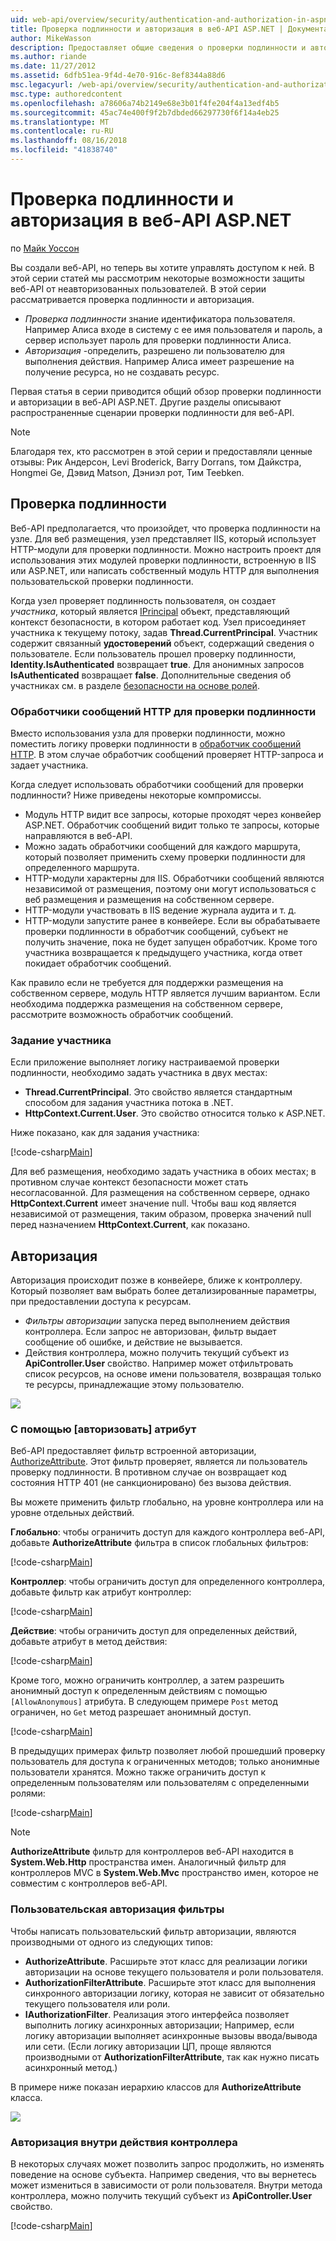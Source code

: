 ```yaml
---
uid: web-api/overview/security/authentication-and-authorization-in-aspnet-web-api
title: Проверка подлинности и авторизация в веб-API ASP.NET | Документация Майкрософт
author: MikeWasson
description: Предоставляет общие сведения о проверки подлинности и авторизации в веб-API ASP.NET.
ms.author: riande
ms.date: 11/27/2012
ms.assetid: 6dfb51ea-9f4d-4e70-916c-8ef8344a88d6
msc.legacyurl: /web-api/overview/security/authentication-and-authorization-in-aspnet-web-api
msc.type: authoredcontent
ms.openlocfilehash: a78606a74b2149e68e3b01f4fe204f4a13edf4b5
ms.sourcegitcommit: 45ac74e400f9f2b7dbded66297730f6f14a4eb25
ms.translationtype: MT
ms.contentlocale: ru-RU
ms.lasthandoff: 08/16/2018
ms.locfileid: "41838740"
---
```

<a name="authentication-and-authorization-in-aspnet-web-api"></a>Проверка подлинности и авторизация в веб-API ASP.NET
====================
по [Майк Уоссон](https://github.com/MikeWasson)

Вы создали веб-API, но теперь вы хотите управлять доступом к ней. В этой серии статей мы рассмотрим некоторые возможности защиты веб-API от неавторизованных пользователей. В этой серии рассматривается проверка подлинности и авторизация.

- *Проверка подлинности* знание идентификатора пользователя. Например Алиса входе в систему с ее имя пользователя и пароль, а сервер использует пароль для проверки подлинности Алиса.
- *Авторизация* -определить, разрешено ли пользователю для выполнения действия. Например Алиса имеет разрешение на получение ресурса, но не создавать ресурс.

Первая статья в серии приводится общий обзор проверки подлинности и авторизации в веб-API ASP.NET. Другие разделы описывают распространенные сценарии проверки подлинности для веб-API.

> [!NOTE]
> Благодаря тех, кто рассмотрен в этой серии и предоставляли ценные отзывы: Рик Андерсон, Levi Broderick, Barry Dorrans, том Дайкстра, Hongmei Ge, Дэвид Matson, Дэниэл рот, Тим Teebken.


## <a name="authentication"></a>Проверка подлинности

Веб-API предполагается, что произойдет, что проверка подлинности на узле. Для веб размещения, узел представляет IIS, который использует HTTP-модули для проверки подлинности. Можно настроить проект для использования этих модулей проверки подлинности, встроенную в IIS или ASP.NET, или написать собственный модуль HTTP для выполнения пользовательской проверки подлинности.

Когда узел проверяет подлинность пользователя, он создает *участника*, который является [IPrincipal](https://msdn.microsoft.com/library/System.Security.Principal.IPrincipal.aspx) объект, представляющий контекст безопасности, в котором работает код. Узел присоединяет участника к текущему потоку, задав **Thread.CurrentPrincipal**. Участник содержит связанный **удостоверений** объект, содержащий сведения о пользователе. Если пользователь прошел проверку подлинности, **Identity.IsAuthenticated** возвращает **true**. Для анонимных запросов **IsAuthenticated** возвращает **false**. Дополнительные сведения об участниках см. в разделе [безопасности на основе ролей](https://msdn.microsoft.com/library/shz8h065.aspx).

### <a name="http-message-handlers-for-authentication"></a>Обработчики сообщений HTTP для проверки подлинности

Вместо использования узла для проверки подлинности, можно поместить логику проверки подлинности в [обработчик сообщений HTTP](../advanced/http-message-handlers.md). В этом случае обработчик сообщений проверяет HTTP-запроса и задает участника.

Когда следует использовать обработчики сообщений для проверки подлинности? Ниже приведены некоторые компромиссы.

- Модуль HTTP видит все запросы, которые проходят через конвейер ASP.NET. Обработчик сообщений видит только те запросы, которые направляются в веб-API.
- Можно задать обработчики сообщений для каждого маршрута, который позволяет применить схему проверки подлинности для определенного маршрута.
- HTTP-модули характерны для IIS. Обработчики сообщений являются независимой от размещения, поэтому они могут использоваться с веб размещения и размещения на собственном сервере.
- HTTP-модули участвовать в IIS ведение журнала аудита и т. д.
- HTTP-модули запустите ранее в конвейере. Если вы обрабатываете проверки подлинности в обработчик сообщений, субъект не получить значение, пока не будет запущен обработчик. Кроме того участника возвращается к предыдущего участника, когда ответ покидает обработчик сообщений.

Как правило если не требуется для поддержки размещения на собственном сервере, модуль HTTP является лучшим вариантом. Если необходима поддержка размещения на собственном сервере, рассмотрите возможность обработчик сообщений.

### <a name="setting-the-principal"></a>Задание участника

Если приложение выполняет логику настраиваемой проверки подлинности, необходимо задать участника в двух местах:

- **Thread.CurrentPrincipal**. Это свойство является стандартным способом для задания участника потока в .NET.
- **HttpContext.Current.User**. Это свойство относится только к ASP.NET.

Ниже показано, как для задания участника:

[!code-csharp[Main](authentication-and-authorization-in-aspnet-web-api/samples/sample1.cs)]

Для веб размещения, необходимо задать участника в обоих местах; в противном случае контекст безопасности может стать несогласованной. Для размещения на собственном сервере, однако **HttpContext.Current** имеет значение null. Чтобы ваш код является независимой от размещения, таким образом, проверка значений null перед назначением **HttpContext.Current**, как показано.

## <a name="authorization"></a>Авторизация

Авторизация происходит позже в конвейере, ближе к контроллеру. Который позволяет вам выбрать более детализированные параметры, при предоставлении доступа к ресурсам.

- *Фильтры авторизации* запуска перед выполнением действия контроллера. Если запрос не авторизован, фильтр выдает сообщение об ошибке, и действие не вызывается.
- Действия контроллера, можно получить текущий субъект из **ApiController.User** свойство. Например может отфильтровать список ресурсов, на основе имени пользователя, возвращая только те ресурсы, принадлежащие этому пользователю.

![](authentication-and-authorization-in-aspnet-web-api/_static/image1.png)

<a id="auth3"></a>
### <a name="using-the-authorize-attribute"></a>С помощью [авторизовать] атрибут

Веб-API предоставляет фильтр встроенной авторизации, [AuthorizeAttribute](https://msdn.microsoft.com/library/system.web.http.authorizeattribute.aspx). Этот фильтр проверяет, является ли пользователь проверку подлинности. В противном случае он возвращает код состояния HTTP 401 (не санкционировано) без вызова действия.

Вы можете применить фильтр глобально, на уровне контроллера или на уровне отдельных действий.

**Глобально**: чтобы ограничить доступ для каждого контроллера веб-API, добавьте **AuthorizeAttribute** фильтра в список глобальных фильтров:

[!code-csharp[Main](authentication-and-authorization-in-aspnet-web-api/samples/sample2.cs)]

**Контроллер**: чтобы ограничить доступ для определенного контроллера, добавьте фильтр как атрибут контроллер:

[!code-csharp[Main](authentication-and-authorization-in-aspnet-web-api/samples/sample3.cs)]

**Действие**: чтобы ограничить доступ для определенных действий, добавьте атрибут в метод действия:

[!code-csharp[Main](authentication-and-authorization-in-aspnet-web-api/samples/sample4.cs)]

Кроме того, можно ограничить контроллер, а затем разрешить анонимный доступ к определенным действиям с помощью `[AllowAnonymous]` атрибута. В следующем примере `Post` метод ограничен, но `Get` метод разрешает анонимный доступ.

[!code-csharp[Main](authentication-and-authorization-in-aspnet-web-api/samples/sample5.cs)]

В предыдущих примерах фильтр позволяет любой прошедший проверку пользователь для доступа к ограниченных методов; только анонимные пользователи хранятся. Можно также ограничить доступ к определенным пользователям или пользователям с определенными ролями:

[!code-csharp[Main](authentication-and-authorization-in-aspnet-web-api/samples/sample6.cs)]

> [!NOTE]
> **AuthorizeAttribute** фильтр для контроллеров веб-API находится в **System.Web.Http** пространства имен. Аналогичный фильтр для контроллеров MVC в **System.Web.Mvc** пространство имен, которое не совместим с контроллеров веб-API.


### <a name="custom-authorization-filters"></a>Пользовательская авторизация фильтры

Чтобы написать пользовательский фильтр авторизации, являются производными от одного из следующих типов:

- **AuthorizeAttribute**. Расширьте этот класс для реализации логики авторизации на основе текущего пользователя и роли пользователя.
- **AuthorizationFilterAttribute**. Расширьте этот класс для выполнения синхронного авторизации логику, которая не зависит от обязательно текущего пользователя или роли.
- **IAuthorizationFilter**. Реализация этого интерфейса позволяет выполнить логику асинхронных авторизации; Например, если логику авторизации выполняет асинхронные вызовы ввода/вывода или сети. (Если логику авторизации ЦП, проще являются производными от **AuthorizationFilterAttribute**, так как нужно писать асинхронный метод.)

В примере ниже показан иерархию классов для **AuthorizeAttribute** класса.

![](authentication-and-authorization-in-aspnet-web-api/_static/image2.png)

### <a name="authorization-inside-a-controller-action"></a>Авторизация внутри действия контроллера

В некоторых случаях может позволить запрос продолжить, но изменять поведение на основе субъекта. Например сведения, что вы вернетесь может измениться в зависимости от роли пользователя. Внутри метода контроллера, можно получить текущий субъект из **ApiController.User** свойство.

[!code-csharp[Main](authentication-and-authorization-in-aspnet-web-api/samples/sample7.cs)]
